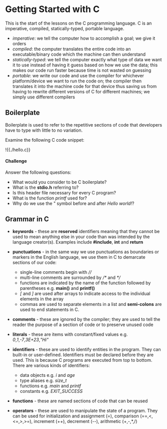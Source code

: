 # Getting Started with C
This is the start of the lessons on the C programming language. C is an imperative, compiled, statically-typed, portable language.

- *imperative*: we tell the computer how to accomplish a goal; we give it orders
- *compiled*: the computer translates the entire code into an executable/binary code which the machine can then understand
- *statically-typed*: we tell the computer exactly what type of data we want it to use instead of having it guess based on how we use the data; this makes our code run faster because time is not wasted on guessing
- *portable*: we write our code and use the compiler for whichever platform/device we want to run the code on; the compiler then translates it into the machine code for that device thus saving us from having to rewrite different versions of C for different machines; we simply use different compilers

## Boilerplate
Boilerplate is used to refer to the repetitive sections of code that developers have to type with little to no variation.

Examine the following C code snippet:

!{{./hello.c}}


#### Challenge
Answer the following questions:
- What would you consider to be C boilerplate?
- What is the **stdio.h** referring to?
- Is this header file necessary for every C program?
- What is the function *printf* used for?
- Why do we use the " symbol before and after *Hello world!*?

## Grammar in C
- **keywords** - these are **reserved** identifiers meaning that they cannot be used to mean anything else in your code than was intended by the language creator(s). Examples include **#include**, **int** and **return**
- **punctuations** - in the same way we use punctuations as boundaries or markers in the English language, we use them in C to demarcate sections of our code:
    - single-line comments begin with *//*
    - multi-line comments are surrounded by *\/\** and *\*\/*
    - functions are indicated by the name of the function followed by parentheses e.g. **main()** and **printf()**
    - *[* and *]* are used after arrays to indicate access to the individual elements in the array
    - commas are used to separate elements in a list and **semi-colons** are used to end statements in C.
- **comments** - these are ignored by the compiler; they are used to tell the reader the purpose of a section of code or to preserve unused code
- **literals** - these are items with constant/fixed values e.g. *0*,*1*,*-7*,*3E+23*,*"Hi"*
- **identifiers** - these are used to identify entities in the program. They can built-in or user-defined. Identifiers must be declared before they are used. This is because C programs are executed from top to bottom. There are various kinds of identifiers: 
    - data objects e.g. *i* and *age*
    - type aliases e.g. *size_t*
    - functions e.g. *main* and *printf*
    - constants e.g. *EXIT_SUCCESS*
    
- **functions** - these are named sections of code that can be reused
- **operators** - these are used to manipulate the state of a program. They can be used for initialization and assignment (=), comparison (==,<,<=,>,>=), increment (++), decrement (--), arithmetic (+,-,*,/)


